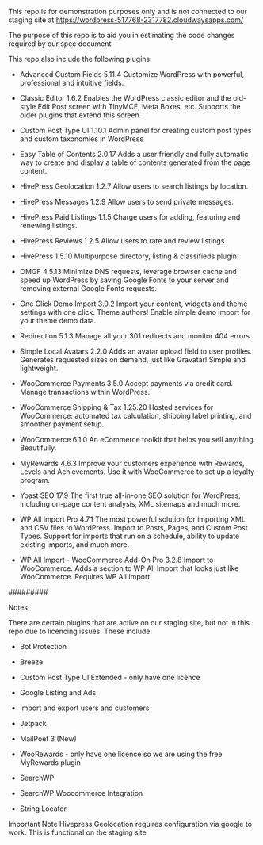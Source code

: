 This repo is for demonstration purposes only and is not connected to our staging site at https://wordpress-517768-2317782.cloudwaysapps.com/

The purpose of this repo is to aid you in estimating the code changes required by our spec document

This repo also include the following plugins:

- Advanced Custom Fields 5.11.4 Customize WordPress with powerful, professional and intuitive fields.

- Classic Editor 1.6.2 Enables the WordPress classic editor and the old-style Edit Post screen with TinyMCE, Meta Boxes, etc. Supports the older plugins that extend this screen.

- Custom Post Type UI 1.10.1 Admin panel for creating custom post types and custom taxonomies in WordPress

- Easy Table of Contents 2.0.17 Adds a user friendly and fully automatic way to create and display a table of contents generated from the page content.

- HivePress Geolocation 1.2.7 Allow users to search listings by location.

- HivePress Messages 1.2.9 Allow users to send private messages.

- HivePress Paid Listings 1.1.5 Charge users for adding, featuring and renewing listings.

- HivePress Reviews 1.2.5 Allow users to rate and review listings.

- HivePress 1.5.10 Multipurpose directory, listing & classifieds plugin.

- OMGF 4.5.13 Minimize DNS requests, leverage browser cache and speed up WordPress by saving Google Fonts to your server and removing external Google Fonts requests.

- One Click Demo Import 3.0.2 Import your content, widgets and theme settings with one click. Theme authors! Enable simple demo import for your theme demo data.

- Redirection 5.1.3 Manage all your 301 redirects and monitor 404 errors

- Simple Local Avatars 2.2.0 Adds an avatar upload field to user profiles. Generates requested sizes on demand, just like Gravatar! Simple and lightweight.

- WooCommerce Payments 3.5.0 Accept payments via credit card. Manage transactions within WordPress.

- WooCommerce Shipping & Tax 1.25.20 Hosted services for WooCommerce: automated tax calculation, shipping label printing, and smoother payment setup.

- WooCommerce 6.1.0 An eCommerce toolkit that helps you sell anything. Beautifully.

- MyRewards 4.6.3 Improve your customers experience with Rewards, Levels and Achievements. Use it with WooCommerce to set up a loyalty program.

- Yoast SEO 17.9 The first true all-in-one SEO solution for WordPress, including on-page content analysis, XML sitemaps and much more.

- WP All Import Pro 4.7.1 The most powerful solution for importing XML and CSV files to WordPress. Import to Posts, Pages, and Custom Post Types. Support for imports that run on a schedule, ability to update existing imports, and much more.

- WP All Import - WooCommerce Add-On Pro 3.2.8 Import to WooCommerce. Adds a section to WP All Import that looks just like WooCommerce. Requires WP All Import.

#########

Notes

There are certain plugins that are active on our staging site, but not in this repo due to licencing issues. These include:

- Bot Protection

- Breeze

- Custom Post Type UI Extended - only have one licence

- Google Listing and Ads

- Import and export users and customers

- Jetpack

- MailPoet 3 (New)

- WooRewards - only have one licence so we are using the free MyRewards plugin

- SearchWP

- SearchWP Woocommerce Integration

- String Locator

Important Note
Hivepress Geolocation requires configuration via google to work. This is functional on the staging site
